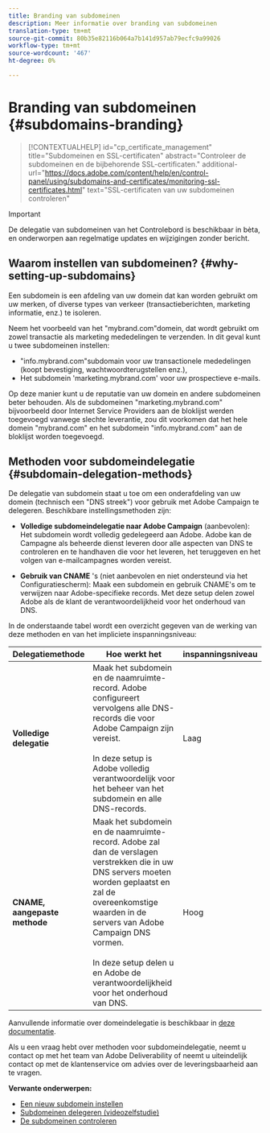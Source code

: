 ```yaml
---
title: Branding van subdomeinen
description: Meer informatie over branding van subdomeinen
translation-type: tm+mt
source-git-commit: 80b35e82116b064a7b141d957ab79ecfc9a99026
workflow-type: tm+mt
source-wordcount: '467'
ht-degree: 0%

---
```



# Branding van subdomeinen {#subdomains-branding}

>[!CONTEXTUALHELP]
>id="cp_certificate_management"
>title="Subdomeinen en SSL-certificaten"
>abstract="Controleer de subdomeinen en de bijbehorende SSL-certificaten."
>additional-url="https://docs.adobe.com/content/help/en/control-panel/using/subdomains-and-certificates/monitoring-ssl-certificates.html" text="SSL-certificaten van uw subdomeinen controleren"

>[!IMPORTANT]
>
>De delegatie van subdomeinen van het Controlebord is beschikbaar in bèta, en onderworpen aan regelmatige updates en wijzigingen zonder bericht.

## Waarom instellen van subdomeinen? {#why-setting-up-subdomains}

Een subdomein is een afdeling van uw domein dat kan worden gebruikt om uw merken, of diverse types van verkeer (transactieberichten, marketing informatie, enz.) te isoleren.

Neem het voorbeeld van het &quot;mybrand.com&quot;domein, dat wordt gebruikt om zowel transactie als marketing mededelingen te verzenden. In dit geval kunt u twee subdomeinen instellen:

* &quot;info.mybrand.com&quot;subdomain voor uw transactionele mededelingen (koopt bevestiging, wachtwoordterugstellen enz.),
* Het subdomein &#39;marketing.mybrand.com&#39; voor uw prospectieve e-mails.

Op deze manier kunt u de reputatie van uw domein en andere subdomeinen beter behouden. Als de subdomeinen &quot;marketing.mybrand.com&quot; bijvoorbeeld door Internet Service Providers aan de bloklijst werden toegevoegd vanwege slechte leverantie, zou dit voorkomen dat het hele domein &quot;mybrand.com&quot; en het subdomein &quot;info.mybrand.com&quot; aan de bloklijst worden toegevoegd.

## Methoden voor subdomeindelegatie {#subdomain-delegation-methods}

De delegatie van subdomein staat u toe om een onderafdeling van uw domein (technisch een &quot;DNS streek&quot;) voor gebruik met Adobe Campaign te delegeren. Beschikbare instellingsmethoden zijn:

* **Volledige subdomeindelegatie naar Adobe Campaign** (aanbevolen): Het subdomein wordt volledig gedelegeerd aan Adobe. Adobe kan de Campagne als beheerde dienst leveren door alle aspecten van DNS te controleren en te handhaven die voor het leveren, het teruggeven en het volgen van e-mailcampagnes worden vereist.

* **Gebruik van CNAME** &#39;s (niet aanbevolen en niet ondersteund via het Configuratiescherm): Maak een subdomein en gebruik CNAME&#39;s om te verwijzen naar Adobe-specifieke records. Met deze setup delen zowel Adobe als de klant de verantwoordelijkheid voor het onderhoud van DNS.

In de onderstaande tabel wordt een overzicht gegeven van de werking van deze methoden en van het impliciete inspanningsniveau:

| Delegatiemethode | Hoe werkt het | inspanningsniveau |
|---|---|---|
| **Volledige delegatie** | Maak het subdomein en de naamruimte-record. Adobe configureert vervolgens alle DNS-records die voor Adobe Campaign zijn vereist.<br/><br/>In deze setup is Adobe volledig verantwoordelijk voor het beheer van het subdomein en alle DNS-records. | Laag |
| **CNAME, aangepaste methode** | Maak het subdomein en de naamruimte-record. Adobe zal dan de verslagen verstrekken die in uw DNS servers moeten worden geplaatst en zal de overeenkomstige waarden in de servers van Adobe Campaign DNS vormen.<br/><br/>In deze setup delen u en Adobe de verantwoordelijkheid voor het onderhoud van DNS. | Hoog |

Aanvullende informatie over domeindelegatie is beschikbaar in [deze documentatie](https://helpx.adobe.com/campaign/kb/domain-name-delegation.html).

Als u een vraag hebt over methoden voor subdomeindelegatie, neemt u contact op met het team van Adobe Deliverability of neemt u uiteindelijk contact op met de klantenservice om advies over de leveringsbaarheid aan te vragen.

**Verwante onderwerpen:**

* [Een nieuw subdomein instellen](../../subdomains-certificates/using/setting-up-new-subdomain.md)
* [Subdomeinen delegeren (videozelfstudie)](https://docs.adobe.com/content/help/en/campaign-learn/campaign-standard-tutorials/administrating/control-panel/subdomain-delegation.html)
* [De subdomeinen controleren](../../subdomains-certificates/using/monitoring-subdomains.md)
